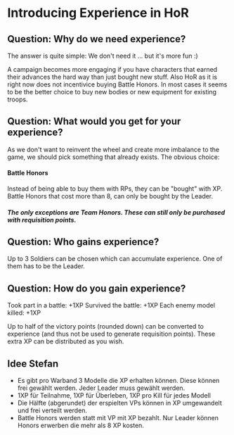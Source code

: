 # Introducing Experience in HoR

## Question: Why do we need experience?

The answer is quite simple:
We don't need it ... but it's more fun :)

A campaign becomes more engaging if you have characters that earned their advances the hard way than just bought new stuff.
Also HoR as it is right now does not incentivice buying Battle Honors. 
In most cases it seems to be the better choice to buy new bodies or new equipment for existing troops. 

## Question: What would you get for your experience?

As we don't want to reinvent the wheel and create more imbalance to the game, we should pick something that already exists.
The obvious choice:

#### Battle Honors
Instead of being able to buy them with RPs, they can be "bought" with XP. 
Battle Honors that cost more than 8, can only be bought by the Leader.

##### The only exceptions are Team Honors. These can still only be purchased with requisition points. 

## Question: Who gains experience?

Up to 3 Soldiers can be chosen which can accumulate experience. One of them has to be the Leader.

## Question: How do you gain experience?

Took part in a battle: +1XP
Survived the battle: +1XP
Each enemy model killed: +1XP

Up to half of the victory points (rounded down) can be converted to experience (and thus not be used to generate requisition points).
These extra XP can be distributed as you wish.


## Idee Stefan  
- Es gibt pro Warband 3 Modelle die XP erhalten können. Diese können frei gewählt werden. Jeder Leader muss gewählt werden.
- 1XP für Teilnahme, 1XP für Überleben, 1XP pro Kill für jedes Modell
- Die Hälfte (abgerundet) der erspielten VPs können in XP umgewandelt und frei verteilt werden.
- Battle Honors werden statt mit VP mit XP bezahlt. Nur Leader können Honors erwerben die mehr als 8 XP kosten.
